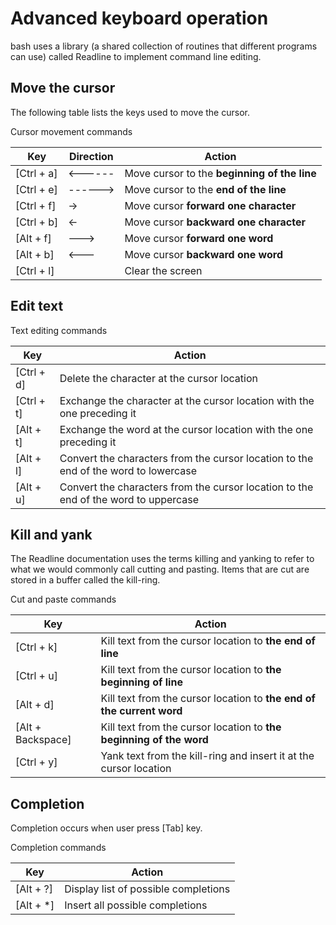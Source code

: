 # Advanced keyboard operation

bash uses a library (a shared collection of routines that different programs can use) called Readline to implement command line editing.

## Move the cursor

The following table lists the keys used to move the cursor.

Cursor movement commands

| Key        | Direction | Action                                       |
| ---------- | --------- | -------------------------------------------- |
| [Ctrl + a] | <------   | Move cursor to the **beginning of the line** |
| [Ctrl + e] |   ------> | Move cursor to the **end of the line**       |
| [Ctrl + f] |        -> | Move cursor **forward one character**        |
| [Ctrl + b] | <-        | Move cursor **backward one character**       |
| [Alt + f]  |      ---> | Move cursor **forward one word**             |
| [Alt + b]  | <---      | Move cursor **backward one word**            |
| [Ctrl + l] |           | Clear the screen                             |

## Edit text

Text editing commands

| Key        | Action                                                                              |
| ---------- | ----------------------------------------------------------------------------------- |
| [Ctrl + d] | Delete the character at the cursor location                                         |
| [Ctrl + t] | Exchange the character at the cursor location with the one preceding it             |
| [Alt + t]  | Exchange the word at the cursor location with the one preceding it                  |
| [Alt + l]  | Convert the characters from the cursor location to the end of the word to lowercase |
| [Alt + u]  | Convert the characters from the cursor location to the end of the word to uppercase |

## Kill and yank

The Readline documentation uses the terms killing and yanking to refer to what we would commonly call cutting and pasting. Items that are cut are stored in a buffer called the kill-ring.

Cut and paste commands

| Key               | Action                                                                |
| ----------------- | --------------------------------------------------------------------- |
| [Ctrl + k]        | Kill text from the cursor location to **the end of line**             |
| [Ctrl + u]        | Kill text from the cursor location to **the beginning of line**       |
| [Alt + d]         | Kill text from the cursor location to **the end of the current word** |
| [Alt + Backspace] | Kill text from the cursor location to **the beginning of the word**   |
| [Ctrl + y]        | Yank text from the kill-ring and insert it at the cursor location     |

## Completion

Completion occurs when user press [Tab] key.

Completion commands

| Key       | Action                               |
| --------- | ------------------------------------ |
| [Alt + ?] | Display list of possible completions |
| [Alt + *] | Insert all possible completions      |
